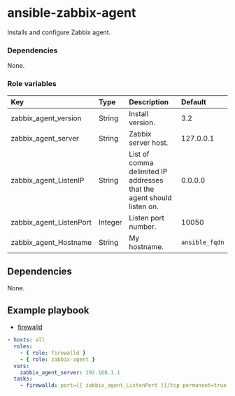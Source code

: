 # ansible-zabbix-agent
Installs and configure Zabbix agent.

### Dependencies
None.

### Role variables
|Key|Type|Description|Default|
|:--|:---|:----------|:------|
|zabbix_agent_version|String|Install version.|3.2|
|zabbix_agent_server|String|Zabbix server host.|127.0.0.1|
|zabbix_agent_ListenIP|String|List of comma delimited IP addresses that the agent should listen on.|0.0.0.0|
|zabbix_agent_ListenPort|Integer|Listen port number.|10050|
|zabbix_agent_Hostname|String|My hostname.|`ansible_fqdn`|

## Dependencies
None.

## Example playbook
+ [firewalld](https://github.com/shomatan/ansible-firewalld.git)

```yaml
- hosts: all
  roles:
    - { role: firewalld }
    - { role: zabbix-agent }
  vars:
    zabbix_agent_server: 192.168.1.1
  tasks:  
    - firewalld: port={{ zabbix_agent_ListenPort }}/tcp permanent=true state=enabled immediate=true

```
